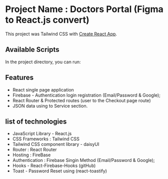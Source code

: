 # Project Name : Doctors Portal (Figma to React.js convert)

This project was Tailwind CSS with [Create React App](https://tailwindcss.com/docs/guides/create-react-app).

## Available Scripts

In the project directory, you can run:


## Features

- React single page application
- Firebase - Authentication login registration (Email/Password & Google);
- React Router & Protected routes (user to the Checkout page route)
- JSON  data using to  Service section.

## list of technologies

- JavaScript Library - React.js
- CSS Frameworks : Tailwind CSS
- Tailwind CSS component library - daisyUI
- Router : React Router
- Hosting : FireBase
- Authentication : Firebase Singin Method (Email/Password & Google);
- Hooks - React-Firebase-Hooks (gitHub)
- Toast - Password Reset using (react-toastify)
